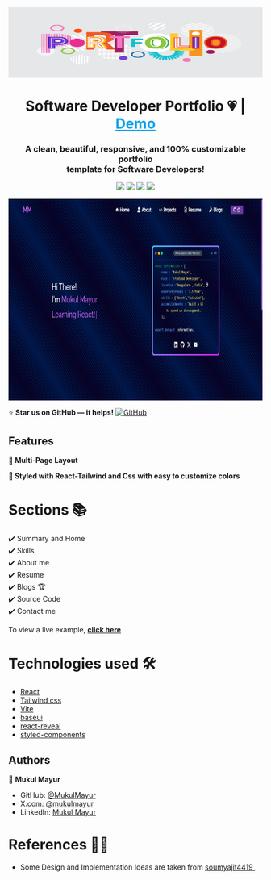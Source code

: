 <p align="center"> 
    <img src="Images/Portfolio.png" align="center" height="140" width=100%></img>
</p>
<h1 align="center"> Software Developer Portfolio 💗 
| <span style="color: red"><a href="https://mukulmayur.github.io/Portfolio/" style="color: #0ea5e9;">Demo</a>
</span></h1> 
<h3 align="center"> A clean, beautiful, responsive, and 100% customizable portfolio <br /> template for Software Developers! </h3>

<p align="center">
<a href="https://www.npmjs.com/package/npm"><img src=" https://img.shields.io/badge/npm-10.8.3-green"></a>
<a href="https://tailwindcss.com/docs/guides/vite"><img src=" https://img.shields.io/badge/Tailwind_Css-3.4.10-blue"></a>
<a href="https://vitejs.dev/"><img src=" https://img.shields.io/badge/Vite-5.4.1-yellow"></a>
<a href="https://github.com/prettier/prettier"><img src=" https://img.shields.io/badge/code_style-prettier-red"></a>
</p>

<p align="center"> 
    <img align="center" alt="" height="400px" width="100%" src="./Images/Doc.jpg"/>
</p>

⭐ **Star us on GitHub — it helps!** [![GitHub](https://img.shields.io/badge/-GitHub-181716?style=flat-square&logo=github)](https://github.com/MukulMayur/Portfolio)

## Features

**📖 Multi-Page Layout**

**🎨 Styled with React-Tailwind and Css with easy to customize colors**

# Sections 📚

✔️ Summary and Home\
✔️ Skills \
✔️ About me\
✔️ Resume\
✔️ Blogs 🏆\
✔️ Source Code\
✔️ Contact me

To view a live example, **[click here](https://mukulmayur.github.io/Portfolio/)**

# Technologies used 🛠️

- [React](https://reactjs.org/)
- [Tailwind css](https://tailwindcss.com/docs/guides/vite)
- [Vite](https://tailwindcss.com/docs/guides/vite)
- [baseui](https://github.com/uber/baseweb)
- [react-reveal](https://www.react-reveal.com/)
- [styled-components](https://styled-components.com/)

## Authors

👤 **Mukul Mayur**

- GitHub: [@MukulMayur](https://github.com/MukulMayur)
- X.com: [@mukulmayur](https://x.com/mayur_muku91178)
- LinkedIn: [Mukul Mayur](https://in.linkedin.com/in/mukul-mayur-98497821b)

# References 👏🏻

- Some Design and Implementation Ideas are taken from [soumyajit4419
  ](https://github.com/soumyajit4419/Portfolio).

